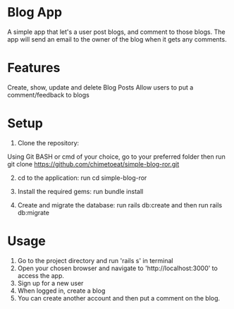 # Blog App

A simple app that let's a user post blogs, and comment to those blogs.
The app will send an email to the owner of the blog when it gets any comments.

# Features

Create, show, update and delete Blog Posts
Allow users to put a comment/feedback to blogs

# Setup

1. Clone the repository:

Using Git BASH or cmd of your choice, go to your preferred folder then run
git clone https://github.com/chimetoeat/simple-blog-ror.git

2. cd to the application:
run cd simple-blog-ror

3. Install the required gems:
run bundle install

4. Create and migrate the database:
run rails db:create and then
run rails db:migrate

# Usage

1. Go to the project directory and run 'rails s' in terminal
2. Open your chosen browser and navigate to 'http://localhost:3000' to access the app.
3. Sign up for a new user
4. When logged in, create a blog
5. You can create another account and then put a comment on the blog.
